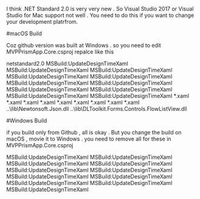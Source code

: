 I think .NET Standard 2.0 is very very new . So Visual Studio 2017 or Visual Studio for Mac support not well . You need to do this if you want to change your development platrfrom.

#macOS  Build 

Coz github version was built at Windows . so you need to edit MVPPrismApp.Core.csproj repalce like this

<Project Sdk="Microsoft.NET.Sdk">

  <PropertyGroup>
    <TargetFramework>netstandard2.0</TargetFramework>
  </PropertyGroup>

  <ItemGroup>
    <PackageReference Include="Prism.Autofac.Forms" Version="7.0.0.167-ci" />
    <PackageReference Include="Xamarin.FFImageLoading.Forms" Version="2.2.20" />
    <PackageReference Include="Microsoft.Composition" Version="1.0.31" />
    <PackageReference Include="Octane.Xam.VideoPlayer" Version="1.2.3" />
    <PackageReference Include="Xamarin.Forms" Version="2.4.0.18342" />
  </ItemGroup>
  <ItemGroup>
    <Folder Include="ViewModels\" />
    <Folder Include="Views\" />
    <Folder Include="Utils\" />
  </ItemGroup>

<ItemGroup>
    <EmbeddedResource Include="App.xaml">
      <Generator>MSBuild:UpdateDesignTimeXaml</Generator>
    </EmbeddedResource>
    <EmbeddedResource Include="Views\MainTabbedPage.xaml">
      <Generator>MSBuild:UpdateDesignTimeXaml</Generator>
    </EmbeddedResource>
    <EmbeddedResource Include="Views\MainPage.xaml">
      <Generator>MSBuild:UpdateDesignTimeXaml</Generator>
    </EmbeddedResource>
    <EmbeddedResource Include="Views\SchedulePage.xaml">
      <Generator>MSBuild:UpdateDesignTimeXaml</Generator>
    </EmbeddedResource>
    <EmbeddedResource Include="Views\MapPage.xaml">
      <Generator>MSBuild:UpdateDesignTimeXaml</Generator>
    </EmbeddedResource>
    <EmbeddedResource Include="Views\VideoPage.xaml">
      <Generator>MSBuild:UpdateDesignTimeXaml</Generator>
    </EmbeddedResource>
    <EmbeddedResource Include="Views\GalleryPage.xaml">
      <Generator>MSBuild:UpdateDesignTimeXaml</Generator>
    </EmbeddedResource>
    <EmbeddedResource Include="Views\VideoPlayerPage.xaml">
      <Generator>MSBuild:UpdateDesignTimeXaml</Generator>
    </EmbeddedResource>
    <EmbeddedResource Include="Views\NetworkPage.xaml">
      <Generator>MSBuild:UpdateDesignTimeXaml</Generator>
    </EmbeddedResource>
    <EmbeddedResource Include="Views\VideoPlayerMacPage.xaml">
      <Generator>MSBuild:UpdateDesignTimeXaml</Generator>
    </EmbeddedResource>
    <EmbeddedResource Include="Views\NetworkPage.xaml">
      <Generator>MSBuild:UpdateDesignTimeXaml</Generator>
    </EmbeddedResource>
  </ItemGroup>
  <ItemGroup>
    <Compile Update="Views\MainTabbedPage.xaml.cs">
      <DependentUpon>*.xaml</DependentUpon>
    </Compile>
    <Compile Update="Views\MapPage.xaml.cs">
      <DependentUpon>*.xaml</DependentUpon>
    </Compile>
    <Compile Update="Views\SchedulePage.xaml.cs">
      <DependentUpon>*.xaml</DependentUpon>
    </Compile>
    <Compile Update="App.xaml.cs">
      <DependentUpon>*.xaml</DependentUpon>
    </Compile>
    <Compile Update="Views\VideoPage.xaml.cs">
      <DependentUpon>*.xaml</DependentUpon>
    </Compile>
    <Compile Update="Views\GalleryPage.xaml.cs">
      <DependentUpon>*.xaml</DependentUpon>
    </Compile>
    <Compile Update="Views\VideoPlayerPage.xaml.cs">
      <DependentUpon>*.xaml</DependentUpon>
    </Compile>
    <Compile Update="Views\NetworkPage.xaml.cs">
      <DependentUpon>*.xaml</DependentUpon>
    </Compile>
    <Compile Update="Views\VideoPlayerMacPage.xaml.cs">
      <DependentUpon>*.xaml</DependentUpon>
    </Compile>
  </ItemGroup>
  <ItemGroup>
    <ProjectReference Include="..\MVPPrismApp.Lib\MVPPrismApp.Lib.csproj" />
  </ItemGroup>
  <ItemGroup>
    <Reference Include="Newtonsoft.Json">
      <HintPath>..\lib\Newtonsoft.Json.dll</HintPath>
    </Reference>
    <Reference Include="DLToolkit.Forms.Controls.FlowListView">
      <HintPath>..\lib\DLToolkit.Forms.Controls.FlowListView.dll</HintPath>
    </Reference>
  </ItemGroup>
</Project>


#Windows Build

if you build only from Github , all is okay . But you change the build on macOS , movie it to Windows . you need to remove all for these in MVPPrismApp.Core.csproj

<ItemGroup>
    <EmbeddedResource Include="App.xaml">
      <Generator>MSBuild:UpdateDesignTimeXaml</Generator>
    </EmbeddedResource>
    <EmbeddedResource Include="Views\MainTabbedPage.xaml">
      <Generator>MSBuild:UpdateDesignTimeXaml</Generator>
    </EmbeddedResource>
    <EmbeddedResource Include="Views\MainPage.xaml">
      <Generator>MSBuild:UpdateDesignTimeXaml</Generator>
    </EmbeddedResource>
    <EmbeddedResource Include="Views\SchedulePage.xaml">
      <Generator>MSBuild:UpdateDesignTimeXaml</Generator>
    </EmbeddedResource>
    <EmbeddedResource Include="Views\MapPage.xaml">
      <Generator>MSBuild:UpdateDesignTimeXaml</Generator>
    </EmbeddedResource>
    <EmbeddedResource Include="Views\VideoPage.xaml">
      <Generator>MSBuild:UpdateDesignTimeXaml</Generator>
    </EmbeddedResource>
    <EmbeddedResource Include="Views\GalleryPage.xaml">
      <Generator>MSBuild:UpdateDesignTimeXaml</Generator>
    </EmbeddedResource>
    <EmbeddedResource Include="Views\VideoPlayerPage.xaml">
      <Generator>MSBuild:UpdateDesignTimeXaml</Generator>
    </EmbeddedResource>
    <EmbeddedResource Include="Views\NetworkPage.xaml">
      <Generator>MSBuild:UpdateDesignTimeXaml</Generator>
    </EmbeddedResource>
    <EmbeddedResource Include="Views\VideoPlayerMacPage.xaml">
      <Generator>MSBuild:UpdateDesignTimeXaml</Generator>
    </EmbeddedResource>
    <EmbeddedResource Include="Views\NetworkPage.xaml">
      <Generator>MSBuild:UpdateDesignTimeXaml</Generator>
    </EmbeddedResource>
  </ItemGroup>







